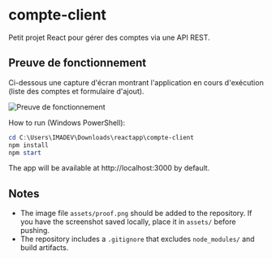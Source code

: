 # compte-client

Petit projet React pour gérer des comptes via une API REST.

Preuve de fonctionnement
------------------------

Ci-dessous une capture d'écran montrant l'application en cours d'exécution (liste des comptes et formulaire d'ajout).

![Preuve de fonctionnement](assets/proof.png)

How to run (Windows PowerShell):

```powershell
cd C:\Users\IMADEV\Downloads\reactapp\compte-client
npm install
npm start
```

The app will be available at http://localhost:3000 by default.

Notes
-----
- The image file `assets/proof.png` should be added to the repository. If you have the screenshot saved locally, place it in `assets/` before pushing.
- The repository includes a `.gitignore` that excludes `node_modules/` and build artifacts.

